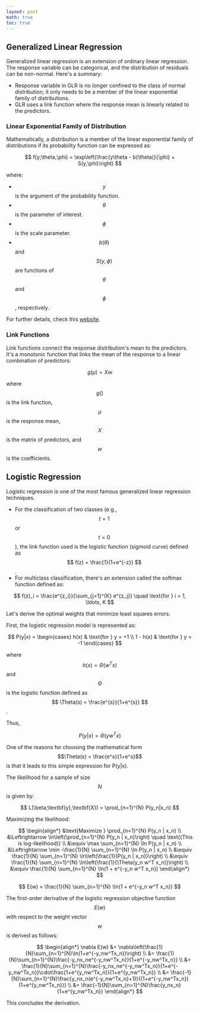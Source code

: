 ```yaml
---
layout: post
math: true
toc: true
---
```


## Generalized Linear Regression

Generalized linear regression is an extension of ordinary linear regression. The response variable can be categorical, and the distribution of residuals can be non-normal. Here's a summary:

- Response variable in GLR is no longer confined to the class of normal distribution; it only needs to be a member of the linear exponential family of distributions.
- GLR uses a link function where the response mean is linearly related to the predictors.

### Linear Exponential Family of Distribution

Mathematically, a distribution is a member of the linear exponential family of distributions if its probability function can be expressed as:

$$ f(y;\theta,\phi) = \exp\left(\frac{y\theta - b(\theta)}{\phi} + S(y,\phi)\right) $$

where:
- $$ y $$ is the argument of the probability function.
- $$ \theta $$ is the parameter of interest.
- $$ \phi $$ is the scale parameter.
- $$ b(\theta) $$ and $$ S(y,\phi) $$ are functions of $$ \theta $$ and $$ \phi $$, respectively.

For further details, check this [website](https://en.wikipedia.org/wiki/Exponential_family).

### Link Functions

Link functions connect the response distribution's mean to the predictors. It's a monotonic function that links the mean of the response to a linear combination of predictors:

$$ g(\mu) = Xw $$

where $$ g() $$ is the link function, $$ \mu $$ is the response mean, $$ X $$ is the matrix of predictors, and $$ w $$ is the coefficients.

## Logistic Regression

Logistic regression is one of the most famous generalized linear regression techniques.

- For the classification of two classes (e.g., $$ t=1 $$ or $$ t=0 $$), the link function used is the logistic function (sigmoid curve) defined as $$ f(z) = \frac{1}{1+e^{-z}} $$.
- For multiclass classification, there's an extension called the softmax function defined as:

$$ f(z)_i = \frac{e^{z_i}}{\sum_{j=1}^{K} e^{z_j}} \quad \text{for } i = 1, \ldots, K $$

Let's derive the optimal weights that minimize least squares errors.

First, the logistic regression model is represented as:

$$ P(y|x) =
  \begin{cases} 
    h(x) & \text{for } y = +1 \\
    1 - h(x) & \text{for } y = -1
  \end{cases}
$$

where $$ h(x) = \Theta(w^Tx) $$ and $$ \Theta $$ is the logistic function defined as $$ \Theta(s) = \frac{e^{s}}{1+e^{s}} $$.

Thus,

$$ P(y|x) = \Theta(yw^Tx) $$

One of the reasons for choosing the mathematical form $$\Theta(s) = \frac{e^s}{1+e^s}$$ is that it leads to this simple expression for P(y|x). 

The likelihood for a sample of size $$ N $$ is given by:

$$ L(\beta;\textbf{y},\textbf{X}) = \prod_{n=1}^{N} P(y_n|x_n) $$

Maximizing the likelihood:

$$
\begin{align*}
&\text{Maximize } \prod_{n=1}^{N} P(y_n | x_n) \\
&\Leftrightarrow \ln\left(\prod_{n=1}^{N} P(y_n | x_n)\right) \quad \text{(This is log-likelihood)} \\
&\equiv \max \sum_{n=1}^{N} \ln P(y_n | x_n) \\
&\Leftrightarrow \min -\frac{1}{N} \sum_{n=1}^{N} \ln P(y_n | x_n) \\
&\equiv \frac{1}{N} \sum_{n=1}^{N} \ln\left(\frac{1}{P(y_n | x_n)}\right) \\
&\equiv \frac{1}{N} \sum_{n=1}^{N} \ln\left(\frac{1}{\Theta(y_n w^T x_n)}\right) \\
&\equiv \frac{1}{N} \sum_{n=1}^{N} \ln(1 + e^{-y_n w^T x_n})
\end{align*}
$$

$$ E(w) = \frac{1}{N} \sum_{n=1}^{N} \ln(1 + e^{-y_n w^T x_n}) $$

The first-order derivative of the logistic regression objective function $$ E(w) $$ with respect to the weight vector $$ w $$ is derived as follows:

$$
\begin{align*}
\nabla E(w) &= \nabla\left(\frac{1}{N}\sum_{n=1}^{N}\ln(1+e^{-y_nw^Tx_n})\right) \\
&= \frac{1}{N}\sum_{n=1}^{N}\frac{-y_nx_ne^{-y_nw^Tx_n}}{1+e^{-y_nw^Tx_n}} \\
&= \frac{1}{N}\sum_{n=1}^{N}\frac{-y_nx_ne^{-y_nw^Tx_n}}{1+e^{-y_nw^Tx_n}}\cdot\frac{1+e^{y_nw^Tx_n}}{1+e^{y_nw^Tx_n}} \\
&= \frac{-1}{N}\sum_{n=1}^{N}\frac{y_nx_n(e^{-y_nw^Tx_n}+1)}{(1+e^{-y_nw^Tx_n})(1+e^{y_nw^Tx_n})} \\
&= \frac{-1}{N}\sum_{n=1}^{N}\frac{y_nx_n}{1+e^{y_nw^Tx_n}}
\end{align*}
$$

This concludes the derivation.
